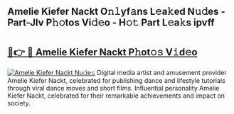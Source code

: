 ## Amelie Kiefer Nackt O𝚗𝚕yf𝚊ns L𝚎a𝚔ed N𝚞𝚍es - Part-JIv P𝚑𝚘tos Vi𝚍𝚎o - H𝚘𝚝 Part L𝚎a𝚔s ipvff

# <h2><a href="http://kf61ifr.oniu.top/?m=Amelie+Kiefer+Nackt">🔗👉 🔴 Amelie Kiefer Nackt P𝚑ot𝚘𝚜 V𝚒d𝚎o</a></h2>

[![Amelie Kiefer Nackt Nu𝚍e𝚜](https://i.imgur.com/0qMVB7G.gif)](http://kf61ifr.oniu.top/?m=Amelie+Kiefer+Nackt)
Digital media artist and amusement provider Amelie Kiefer Nackt, celebrated for publishing dance and lifestyle tutorials through viral dance moves and short films. Influential personality Amelie Kiefer Nackt, celebrated for their remarkable achievements and impact on society.  

